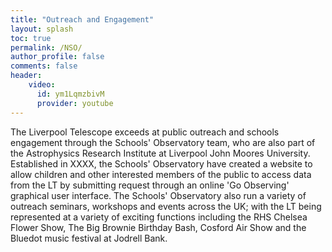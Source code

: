 ```yaml
---
title: "Outreach and Engagement"
layout: splash
toc: true
permalink: /NSO/
author_profile: false
comments: false
header:
    video: 
      id: ym1LqmzbivM
      provider: youtube
---
```


The Liverpool Telescope exceeds at public outreach and schools engagement through the Schools' Observatory team, who are also part of the Astrophysics Research Institute at Liverpool John Moores University. Established in XXXX, the Schools' Observatory have created a website to allow children and other interested members of the public to access data from the LT by submitting request through an online 'Go Observing' graphical user interface. The Schools' Observatory also run a variety of outreach seminars, workshops and events across the UK; with the LT being represented at a variety of exciting functions including the RHS Chelsea Flower Show, The Big Brownie Birthday Bash, Cosford Air Show and the Bluedot music festival at Jodrell Bank.
